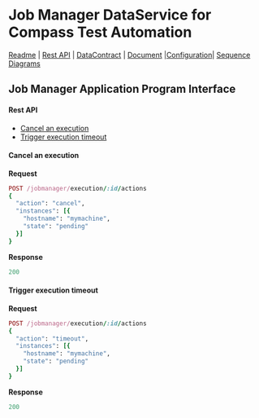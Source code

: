 # Job Manager DataService for Compass Test Automation
[Readme](README.md) | [Rest API](RESTAPI.md) | [DataContract](DATACONTRACT.md) | [Document](DOCUMENTATION.md) |[Configuration](/lib/apps/main/config.js#L94)| [Sequence Diagrams](https://www.lucidchart.com/documents/edit/d15cef2b-8b80-4ce0-8e2c-1f3deee1759c/0)


## Job Manager Application Program Interface

#### Rest API
* [Cancel an execution](#cancel-an-execution)
* [Trigger execution timeout](#trigger-execution-timeout)

#### Cancel an execution
**Request**
```ruby
POST /jobmanager/execution/:id/actions
{
  "action": "cancel",
  "instances": [{
    "hostname": "mymachine",
    "state": "pending"
  }]
}
```

**Response**
```ruby
200
```

#### Trigger execution timeout
**Request**
```ruby
POST /jobmanager/execution/:id/actions
{
  "action": "timeout",
  "instances": [{
    "hostname": "mymachine",
    "state": "pending"
  }]
}
```
**Response**
```ruby
200
```
